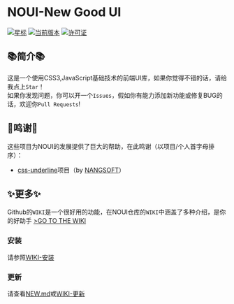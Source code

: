 # NOUI-New Good UI
[![星标](https://img.shields.io/github/stars/nosoftchina/noui?style=for-the-badge&color=orange&label=Star)](https://github.com/nosoftchina)
[![当前版本](https://img.shields.io/github/v/release/nosoftchina/noui?style=for-the-badge&color=purple&label=当前版本)](https://github.com/nosoftchina/noui/releases/latest)
[![许可证](https://img.shields.io/badge/license-MIT-blue.svg?label=许可证&style=for-the-badge)](https://github.com/nosoftchina/noui)
## 📚简介📚
这是一个使用CSS3,JavaScript基础技术的前端UI库，如果你觉得不错的话，请给我点上`Star`！  
如果你发现问题，你可以开一个`Issues`，假如你有能力添加新功能或修复BUG的话，欢迎你`Pull Requests`!
## 🙏鸣谢🙏
这些项目为NOUI的发展提供了巨大的帮助，在此鸣谢（以项目/个人首字母排序）：  
- [css-underline](https://github.com/NANGSOFT/css-underline/)项目（by [NANGSOFT](https://github.com/NANGSOFT/)）
## ✨更多✨
Github的`WIKI`是一个很好用的功能，在NOUI仓库的`WIKI`中涵盖了多种介绍，是你的好助手 [>GO TO THE WIKI](https://github.com/nosoftchina/noui/wiki)
### 安装
请参照[WIKI-安装](https://github.com/nosoftchina/noui/wiki/安装)
### 更新
请查看[NEW.md](https://github.com/nosoftchina/noui/blob/main/NEW.md)或[WIKI-更新](https://github.com/nosoftchina/noui/wiki/更新)
